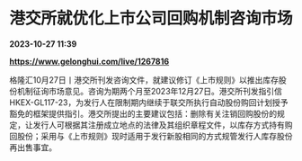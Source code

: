 # 港交所就优化上市公司回购机制咨询市场

**2023-10-27 11:39**

**https://www.gelonghui.com/live/1267816**

格隆汇10月27日丨港交所刊发咨询文件，就建议修订《上市规则》以推出库存股份机制征询市场意见。咨询为期两个月至2023年12月27日。港交所刊发指引信HKEX-GL117-23，为发行人在限制期内继续于联交所执行自动股份购回计划授予豁免的框架提供指引。港交所提出的主要建议包括：删除有关注销回购股份的规定，让发行人可根据其注册成立地点的法律及其组织章程文件，以库存方式持有购回股份；采用与《上市规则》现时适用于发行新股相同的方式规管发行人库存股份再出售事宜。